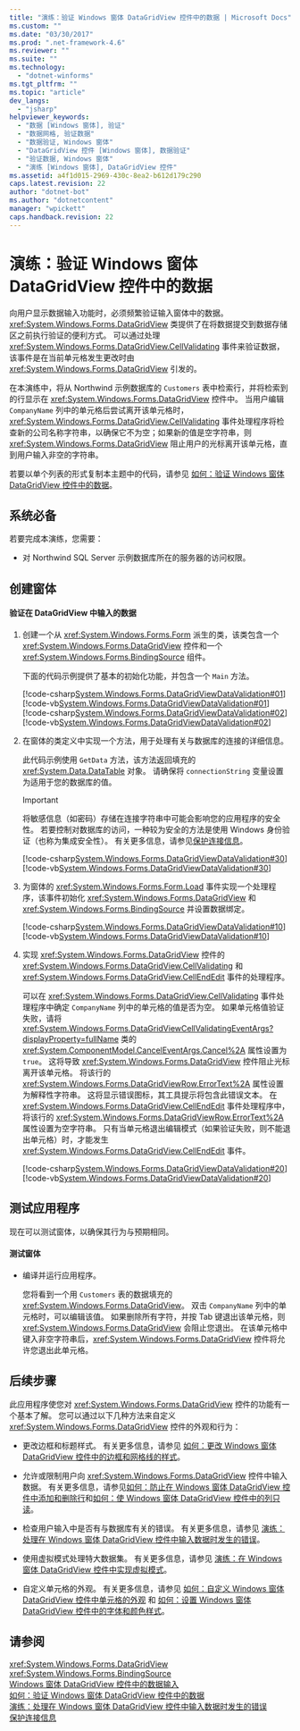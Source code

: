 ```yaml
---
title: "演练：验证 Windows 窗体 DataGridView 控件中的数据 | Microsoft Docs"
ms.custom: ""
ms.date: "03/30/2017"
ms.prod: ".net-framework-4.6"
ms.reviewer: ""
ms.suite: ""
ms.technology: 
  - "dotnet-winforms"
ms.tgt_pltfrm: ""
ms.topic: "article"
dev_langs: 
  - "jsharp"
helpviewer_keywords: 
  - "数据 [Windows 窗体], 验证"
  - "数据网格, 验证数据"
  - "数据验证, Windows 窗体"
  - "DataGridView 控件 [Windows 窗体], 数据验证"
  - "验证数据, Windows 窗体"
  - "演练 [Windows 窗体], DataGridView 控件"
ms.assetid: a4f1d015-2969-430c-8ea2-b612d179c290
caps.latest.revision: 22
author: "dotnet-bot"
ms.author: "dotnetcontent"
manager: "wpickett"
caps.handback.revision: 22
---
```

# 演练：验证 Windows 窗体 DataGridView 控件中的数据
向用户显示数据输入功能时，必须频繁验证输入窗体中的数据。  <xref:System.Windows.Forms.DataGridView> 类提供了在将数据提交到数据存储区之前执行验证的便利方式。  可以通过处理 <xref:System.Windows.Forms.DataGridView.CellValidating> 事件来验证数据，该事件是在当前单元格发生更改时由 <xref:System.Windows.Forms.DataGridView> 引发的。  
  
 在本演练中，将从 Northwind 示例数据库的 `Customers` 表中检索行，并将检索到的行显示在 <xref:System.Windows.Forms.DataGridView> 控件中。  当用户编辑 `CompanyName` 列中的单元格后尝试离开该单元格时，<xref:System.Windows.Forms.DataGridView.CellValidating> 事件处理程序将检查新的公司名称字符串，以确保它不为空；如果新的值是空字符串，则 <xref:System.Windows.Forms.DataGridView> 阻止用户的光标离开该单元格，直到用户输入非空的字符串。  
  
 若要以单个列表的形式复制本主题中的代码，请参见 [如何：验证 Windows 窗体 DataGridView 控件中的数据](../../../../docs/framework/winforms/controls/how-to-validate-data-in-the-windows-forms-datagridview-control.md)。  
  
## 系统必备  
 若要完成本演练，您需要：  
  
-   对 Northwind SQL Server 示例数据库所在的服务器的访问权限。  
  
## 创建窗体  
  
#### 验证在 DataGridView 中输入的数据  
  
1.  创建一个从 <xref:System.Windows.Forms.Form> 派生的类，该类包含一个 <xref:System.Windows.Forms.DataGridView> 控件和一个 <xref:System.Windows.Forms.BindingSource> 组件。  
  
     下面的代码示例提供了基本的初始化功能，并包含一个 `Main` 方法。  
  
     [!code-csharp[System.Windows.Forms.DataGridViewDataValidation#01](../../../../samples/snippets/csharp/VS_Snippets_Winforms/System.Windows.Forms.DataGridViewDataValidation/CS/datavalidation.cs#01)]
     [!code-vb[System.Windows.Forms.DataGridViewDataValidation#01](../../../../samples/snippets/visualbasic/VS_Snippets_Winforms/System.Windows.Forms.DataGridViewDataValidation/VB/datavalidation.vb#01)]  
    [!code-csharp[System.Windows.Forms.DataGridViewDataValidation#02](../../../../samples/snippets/csharp/VS_Snippets_Winforms/System.Windows.Forms.DataGridViewDataValidation/CS/datavalidation.cs#02)]
    [!code-vb[System.Windows.Forms.DataGridViewDataValidation#02](../../../../samples/snippets/visualbasic/VS_Snippets_Winforms/System.Windows.Forms.DataGridViewDataValidation/VB/datavalidation.vb#02)]  
  
2.  在窗体的类定义中实现一个方法，用于处理有关与数据库的连接的详细信息。  
  
     此代码示例使用 `GetData` 方法，该方法返回填充的 <xref:System.Data.DataTable> 对象。  请确保将 `connectionString` 变量设置为适用于您的数据库的值。  
  
    > [!IMPORTANT]
    >  将敏感信息（如密码）存储在连接字符串中可能会影响您的应用程序的安全性。  若要控制对数据库的访问，一种较为安全的方法是使用 Windows 身份验证（也称为集成安全性）。  有关更多信息，请参见[保护连接信息](../../../../docs/framework/data/adonet/protecting-connection-information.md)。  
  
     [!code-csharp[System.Windows.Forms.DataGridViewDataValidation#30](../../../../samples/snippets/csharp/VS_Snippets_Winforms/System.Windows.Forms.DataGridViewDataValidation/CS/datavalidation.cs#30)]
     [!code-vb[System.Windows.Forms.DataGridViewDataValidation#30](../../../../samples/snippets/visualbasic/VS_Snippets_Winforms/System.Windows.Forms.DataGridViewDataValidation/VB/datavalidation.vb#30)]  
  
3.  为窗体的 <xref:System.Windows.Forms.Form.Load> 事件实现一个处理程序，该事件初始化 <xref:System.Windows.Forms.DataGridView> 和 <xref:System.Windows.Forms.BindingSource> 并设置数据绑定。  
  
     [!code-csharp[System.Windows.Forms.DataGridViewDataValidation#10](../../../../samples/snippets/csharp/VS_Snippets_Winforms/System.Windows.Forms.DataGridViewDataValidation/CS/datavalidation.cs#10)]
     [!code-vb[System.Windows.Forms.DataGridViewDataValidation#10](../../../../samples/snippets/visualbasic/VS_Snippets_Winforms/System.Windows.Forms.DataGridViewDataValidation/VB/datavalidation.vb#10)]  
  
4.  实现 <xref:System.Windows.Forms.DataGridView> 控件的 <xref:System.Windows.Forms.DataGridView.CellValidating> 和 <xref:System.Windows.Forms.DataGridView.CellEndEdit> 事件的处理程序。  
  
     可以在 <xref:System.Windows.Forms.DataGridView.CellValidating> 事件处理程序中确定 `CompanyName` 列中的单元格的值是否为空。  如果单元格值验证失败，请将 <xref:System.Windows.Forms.DataGridViewCellValidatingEventArgs?displayProperty=fullName> 类的 <xref:System.ComponentModel.CancelEventArgs.Cancel%2A> 属性设置为 `true`。  这将导致 <xref:System.Windows.Forms.DataGridView> 控件阻止光标离开该单元格。  将该行的 <xref:System.Windows.Forms.DataGridViewRow.ErrorText%2A> 属性设置为解释性字符串。  这将显示错误图标，其工具提示将包含此错误文本。  在 <xref:System.Windows.Forms.DataGridView.CellEndEdit> 事件处理程序中，将该行的 <xref:System.Windows.Forms.DataGridViewRow.ErrorText%2A> 属性设置为空字符串。  只有当单元格退出编辑模式（如果验证失败，则不能退出单元格）时，才能发生 <xref:System.Windows.Forms.DataGridView.CellEndEdit> 事件。  
  
     [!code-csharp[System.Windows.Forms.DataGridViewDataValidation#20](../../../../samples/snippets/csharp/VS_Snippets_Winforms/System.Windows.Forms.DataGridViewDataValidation/CS/datavalidation.cs#20)]
     [!code-vb[System.Windows.Forms.DataGridViewDataValidation#20](../../../../samples/snippets/visualbasic/VS_Snippets_Winforms/System.Windows.Forms.DataGridViewDataValidation/VB/datavalidation.vb#20)]  
  
## 测试应用程序  
 现在可以测试窗体，以确保其行为与预期相同。  
  
#### 测试窗体  
  
-   编译并运行应用程序。  
  
     您将看到一个用 `Customers` 表的数据填充的 <xref:System.Windows.Forms.DataGridView>。  双击 `CompanyName` 列中的单元格时，可以编辑该值。  如果删除所有字符，并按 Tab 键退出该单元格，则 <xref:System.Windows.Forms.DataGridView> 会阻止您退出。  在该单元格中键入非空字符串后，<xref:System.Windows.Forms.DataGridView> 控件将允许您退出此单元格。  
  
## 后续步骤  
 此应用程序使您对 <xref:System.Windows.Forms.DataGridView> 控件的功能有一个基本了解。  您可以通过以下几种方法来自定义 <xref:System.Windows.Forms.DataGridView> 控件的外观和行为：  
  
-   更改边框和标题样式。  有关更多信息，请参见 [如何：更改 Windows 窗体 DataGridView 控件中的边框和网格线的样式](../../../../docs/framework/winforms/controls/change-the-border-and-gridline-styles-in-the-datagrid.md)。  
  
-   允许或限制用户向 <xref:System.Windows.Forms.DataGridView> 控件中输入数据。  有关更多信息，请参见[如何：防止在 Windows 窗体 DataGridView 控件中添加和删除行](../../../../docs/framework/winforms/controls/prevent-row-addition-and-deletion-datagridview.md)和[如何：使 Windows 窗体 DataGridView 控件中的列只读](../../../../docs/framework/winforms/controls/how-to-make-columns-read-only-in-the-windows-forms-datagridview-control.md)。  
  
-   检查用户输入中是否有与数据库有关的错误。  有关更多信息，请参见 [演练：处理在 Windows 窗体 DataGridView 控件中输入数据时发生的错误](../../../../docs/framework/winforms/controls/handling-errors-that-occur-during-data-entry-in-the-datagrid.md)。  
  
-   使用虚拟模式处理特大数据集。  有关更多信息，请参见 [演练：在 Windows 窗体 DataGridView 控件中实现虚拟模式](../../../../docs/framework/winforms/controls/implementing-virtual-mode-wf-datagridview-control.md)。  
  
-   自定义单元格的外观。  有关更多信息，请参见 [如何：自定义 Windows 窗体 DataGridView 控件中单元格的外观](../../../../docs/framework/winforms/controls/customize-the-appearance-of-cells-in-the-datagrid.md) 和 [如何：设置 Windows 窗体 DataGridView 控件中的字体和颜色样式](../../../../docs/framework/winforms/controls/how-to-set-font-and-color-styles-in-the-windows-forms-datagridview-control.md)。  
  
## 请参阅  
 <xref:System.Windows.Forms.DataGridView>   
 <xref:System.Windows.Forms.BindingSource>   
 [Windows 窗体 DataGridView 控件中的数据输入](../../../../docs/framework/winforms/controls/data-entry-in-the-windows-forms-datagridview-control.md)   
 [如何：验证 Windows 窗体 DataGridView 控件中的数据](../../../../docs/framework/winforms/controls/how-to-validate-data-in-the-windows-forms-datagridview-control.md)   
 [演练：处理在 Windows 窗体 DataGridView 控件中输入数据时发生的错误](../../../../docs/framework/winforms/controls/handling-errors-that-occur-during-data-entry-in-the-datagrid.md)   
 [保护连接信息](../../../../docs/framework/data/adonet/protecting-connection-information.md)